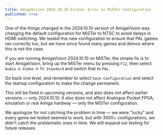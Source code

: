 ```yaml
---
title: AmigaVision 2024.10.10 Errata: Error in MiSTer Configuration
published: true
---
```


One of the things changed in the 2024.10.10 version of AmigaVision was changing the default configuration for MiSTer to NTSC to avoid delays in HDMI switching. We tested this new configuration to ensure that PAL games ran correctly too, but we have since found many games and demos where this is not the case.

If you are running AmigaVision 2024.10.10 on MiSTer, the simple fix is to start AmigaVision, bring up the MiSTer menu by pressing `F12`, then select `Audio & Video` → `TV Standard` and switch that to `PAL`. 

Go back one level, and remember to select `Save Configuration` and select the startup configuration to make the change permanent.

This will be fixed in upcoming versions, and also does not affect earlier versions — only 2024.10.10. It also does not affect Analogue Pocket FPGA, emulation or real Amiga hardway — only the MiSTer configuration.

We apologize for not catching the problem in time — we were "lucky" and every game we tested seemed to work, but with 3000+ configurations, we didn't catch the problematic ones in time. We will expand our testing for future releases.
